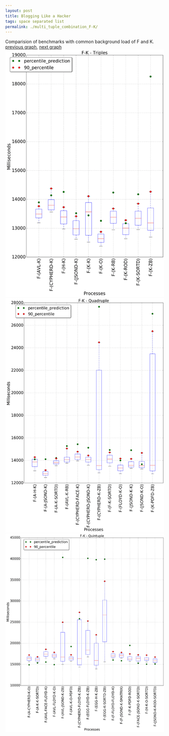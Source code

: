 ```yaml
---
layout: post
title: Blogging Like a Hacker
tags: space separated list
permalink: ./multi_tuple_combination_F-K/
---
```


Comparision of benchmarks with common background load of F and K.
[previous graph](./multi_tuple_combination_F-JSOND/), [next graph](./multi_tuple_combination_F-O/)
<img src="./images/triple/F/F-K_box.png" alt="graph figure"><img src="./images/quadruple/F/F-K_box.png" alt="graph figure"><img src="./images/quintuple/F/F-K_box.png" alt="graph figure">